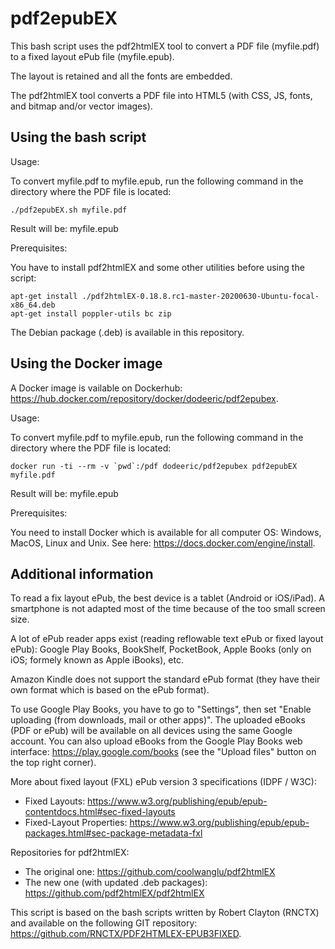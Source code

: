 # pdf2epubEX

This bash script uses the pdf2htmlEX tool to convert a PDF file (myfile.pdf) to a fixed layout ePub file (myfile.epub).

The layout is retained and all the fonts are embedded.

The pdf2htmlEX tool converts a PDF file into HTML5 (with CSS, JS, fonts, and bitmap and/or vector images).

## Using the bash script

Usage:

To convert myfile.pdf to myfile.epub, run the following command in the directory where the PDF file is located:

```
./pdf2epubEX.sh myfile.pdf
```

Result will be: myfile.epub

Prerequisites: 

You have to install pdf2htmlEX and some other utilities before using the script:

```
apt-get install ./pdf2htmlEX-0.18.8.rc1-master-20200630-Ubuntu-focal-x86_64.deb
apt-get install poppler-utils bc zip
```

The Debian package (.deb) is available in this repository.

## Using the Docker image

A Docker image is vailable on Dockerhub: https://hub.docker.com/repository/docker/dodeeric/pdf2epubex.

Usage:

To convert myfile.pdf to myfile.epub, run the following command in the directory where the PDF file is located:

```
docker run -ti --rm -v `pwd`:/pdf dodeeric/pdf2epubex pdf2epubEX myfile.pdf
```

Result will be: myfile.epub

Prerequisites:

You need to install Docker which is available for all computer OS: Windows, MacOS, Linux and Unix. See here: https://docs.docker.com/engine/install.

## Additional information

To read a fix layout ePub, the best device is a tablet (Android or iOS/iPad). A smartphone is not adapted most of the time because of the too small screen size.

A lot of ePub reader apps exist (reading reflowable text ePub or fixed layout ePub): Google Play Books, BookShelf, PocketBook, Apple Books (only on iOS; formely known as Apple iBooks), etc. 

Amazon Kindle does not support the standard ePub format (they have their own format which is based on the ePub format).

To use Google Play Books, you have to go to "Settings", then set "Enable uploading (from downloads, mail or other apps)". The uploaded eBooks (PDF or ePub) will be available on all devices using the same Google account. You can also upload eBooks from the Google Play Books web interface: https://play.google.com/books (see the "Upload files" button on the top right corner).
 
More about fixed layout (FXL) ePub version 3 specifications (IDPF / W3C):

- Fixed Layouts: https://www.w3.org/publishing/epub/epub-contentdocs.html#sec-fixed-layouts
- Fixed-Layout Properties: https://www.w3.org/publishing/epub/epub-packages.html#sec-package-metadata-fxl

Repositories for pdf2htmlEX:

- The original one: https://github.com/coolwanglu/pdf2htmlEX
- The new one (with updated .deb packages): https://github.com/pdf2htmlEX/pdf2htmlEX

This script is based on the bash scripts written by Robert Clayton (RNCTX) and available on the following GIT repository: https://github.com/RNCTX/PDF2HTMLEX-EPUB3FIXED.

